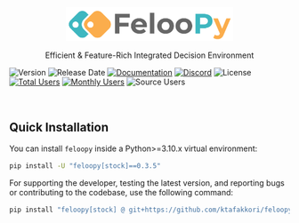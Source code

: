 <div align="center">
  <p>
    <a href="https://feloopy.github.io" target="_blank">
      <picture>
        <source media="(prefers-color-scheme: light)" srcset="https://github.com/feloopy/feloopy/raw/main/repo/assets/feloopy-logo-name-light.png">
        <source media="(prefers-color-scheme: dark)" srcset="https://github.com/feloopy/feloopy/raw/main/repo/assets/feloopy-logo-name-dark.png">
        <img alt="FelooPy's logo." src="https://github.com/feloopy/feloopy/raw/main/repo/assets/feloopy-logo-name-light.png" width="300" height="auto">
      </picture>
    </a>
  </p>
</div>

<p align="center">
  Efficient & Feature-Rich Integrated Decision Environment
</p>

![Version](https://img.shields.io/static/v1?label=Version&message=v0.3.5&color=%23fbad4c&labelColor=%233eb7c0&style=flat-square)
![Release Date](https://img.shields.io/github/release-date/ktafakkori/feloopy?label=release&color=%23fbad4c&labelColor=%233eb7c0&style=flat-square)
[![Documentation](https://img.shields.io/static/v1?label=docs&message=latest&color=%23fbad4c&labelColor=%233eb7c0&style=flat-square)](https://feloopy.readthedocs.io/en/latest/?badge=latest)
[![Discord](https://img.shields.io/discord/1196153377969676399?color=%23fbad4c&label=discord&labelColor=%233eb7c0&style=flat-square)](https://discord.gg/VpZDeG8wbv)
![License](https://img.shields.io/static/v1?label=license&message=MIT&color=%23fbad4c&labelColor=%233eb7c0&style=flat-square)
[![Total Users](https://img.shields.io/static/v1?label=total%20users&message=10k+&color=%23fbad4c&labelColor=%233eb7c0&style=flat-square)](https://pepy.tech/project/feloopy)
[![Monthly Users](https://img.shields.io/static/v1?label=monthly%20users&message=1k+&color=%23fbad4c&labelColor=%233eb7c0&style=flat-square)](https://pypistats.org/packages/feloopy)
![Source Users](https://img.shields.io/static/v1?label=source%20users&message=5k+&color=%23fbad4c&labelColor=%233eb7c0&style=flat-square)




<br>


## Quick Installation

You can install `feloopy` inside a Python>=3.10.x virtual environment:

```bash
pip install -U "feloopy[stock]==0.3.5"
```

For supporting the developer, testing the latest version, and reporting bugs or contributing to the codebase, use the following command:

```bash
pip install "feloopy[stock] @ git+https://github.com/ktafakkori/feloopy.git"
```